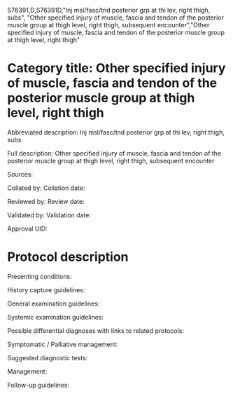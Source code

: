 S76391,D,S76391D,"Inj msl/fasc/tnd posterior grp at thi lev, right thigh, subs", "Other specified injury of muscle, fascia and tendon of the posterior muscle group at thigh level, right thigh, subsequent encounter","Other specified injury of muscle, fascia and tendon of the posterior muscle group at thigh level, right thigh"
# Category title: Other specified injury of muscle, fascia and tendon of the posterior muscle group at thigh level, right thigh

Abbreviated description: Inj msl/fasc/tnd posterior grp at thi lev, right thigh, subs

Full description: Other specified injury of muscle, fascia and tendon of the posterior muscle group at thigh level, right thigh, subsequent encounter

Sources:

Collated by:
Collation date:

Reviewed by:
Review date:

Validated by:
Validation date:

Approval UID:

# Protocol description

Presenting conditions:

History capture guidelines:

General examination guidelines:

Systemic examination guidelines:

Possible differential diagnoses with links to related protocols:

Symptomatic / Palliative management:

Suggested diagnostic tests:

Management:

Follow-up guidelines:
